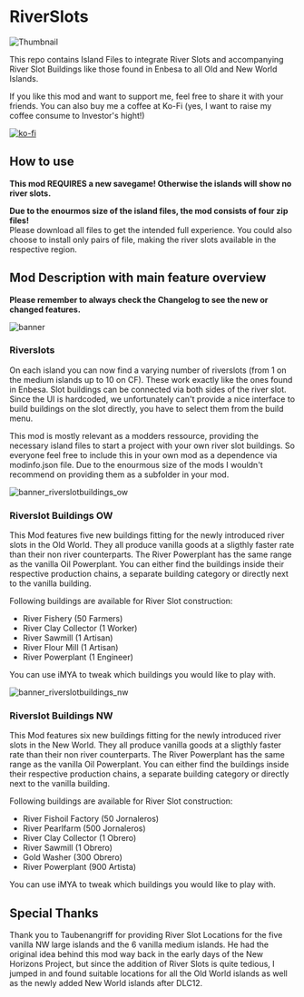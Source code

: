 # RiverSlots

![Thumbnail](https://github.com/Taludas/RiverSlots/assets/64583643/a6dda82d-c85d-435a-bd7a-5e0b1c7df4da)

This repo contains Island Files to integrate River Slots and accompanying River Slot Buildings like those found in Enbesa to all Old and New World Islands.

If you like this mod and want to support me, feel free to share it with your friends. You can also buy me a coffee at Ko-Fi (yes, I want to raise my coffee consume to Investor's hight!)

[![ko-fi](https://ko-fi.com/img/githubbutton_sm.svg)](https://ko-fi.com/W7W8L558T)

## How to use

**This mod REQUIRES a new savegame! Otherwise the islands will show no river slots.**  

**Due to the enourmos size of the island files, the mod consists of four zip files!**  
Please download all files to get the intended full experience. You could also choose to install only pairs of file, making the river slots available in the respective region.

## Mod Description with main feature overview
**Please remember to always check the Changelog to see the new or changed features.**

![banner](https://github.com/Taludas/RiverSlots/assets/64583643/e8e5ff0f-e8e7-4830-a9d5-ced14a9677bc)
### Riverslots
On each island you can now find a varying number of riverslots (from 1 on the medium islands up to 10 on CF). These work exactly like the ones found in Enbesa. Slot buildings can be connected via both sides of the river slot. Since the UI is hardcoded, we unfortunately can't provide a nice interface to build buildings on the slot directly, you have to select them from the build menu.

This mod is mostly relevant as a modders ressource, providing the necessary island files to start a project with your own river slot buildings. So everyone feel free to include this in your own mod as a dependence via modinfo.json file. Due to the enourmous size of the mods I wouldn't recommend on providing them as a subfolder in your mod.  

![banner_riverslotbuildings_ow](https://github.com/Taludas/RiverSlots/assets/64583643/a764b0d8-f489-4cd9-a95a-f9ce6e8810e4)
### Riverslot Buildings OW
This Mod features five new buildings fitting for the newly introduced river slots in the Old World. They all produce vanilla goods at a sligthly faster rate than their non river counterparts. The River Powerplant has the same range as the vanilla Oil Powerplant. You can either find the buildings inside their respective production chains, a separate building category or directly next to the vanilla building.

Following buildings are available for River Slot construction:
- River Fishery (50 Farmers)
- River Clay Collector (1 Worker)
- River Sawmill (1 Artisan)
- River Flour Mill (1 Artisan)
- River Powerplant (1 Engineer)

You can use iMYA to tweak which buildings you would like to play with.

![banner_riverslotbuildings_nw](https://github.com/Taludas/RiverSlots/assets/64583643/4d86a117-bd8d-4da0-8287-513f7f6c4929)
### Riverslot Buildings NW
This Mod features six new buildings fitting for the newly introduced river slots in the New World. They all produce vanilla goods at a sligthly faster rate than their non river counterparts. The River Powerplant has the same range as the vanilla Oil Powerplant. You can either find the buildings inside their respective production chains, a separate building category or directly next to the vanilla building.

Following buildings are available for River Slot construction:
- River Fishoil Factory (50 Jornaleros)
- River Pearlfarm (500 Jornaleros)
- River Clay Collector (1 Obrero)
- River Sawmill (1 Obrero)
- Gold Washer (300 Obrero)
- River Powerplant (900 Artista)

You can use iMYA to tweak which buildings you would like to play with.

## Special Thanks
Thank you to Taubenangriff for providing River Slot Locations for the five vanilla NW large islands and the 6 vanilla medium islands. He had the original idea behind this mod way back in the early days of the New Horizons Project, but since the addition of River Slots is quite tedious, I jumped in and found suitable locations for all the Old World islands as well as the newly added New World islands after DLC12.
